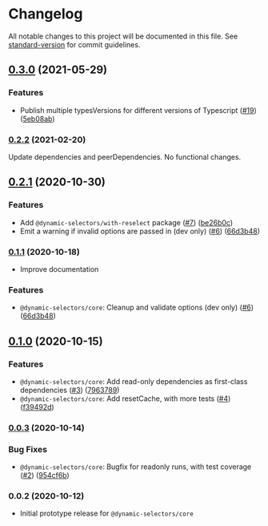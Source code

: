 # Changelog

All notable changes to this project will be documented in this file. See [standard-version](https://github.com/conventional-changelog/standard-version) for commit guidelines.

## [0.3.0](https://github.com/spautz/dynamic-selectors/compare/v0.2.1...v0.3.0) (2021-05-29)

### Features

- Publish multiple typesVersions for different versions of Typescript ([#19](https://github.com/spautz/dynamic-selectors/issues/19)) ([5eb08ab](https://github.com/spautz/dynamic-selectors/commit/5eb08ab8d8c151d592aa90b59737f8f1060b74b6))

### [0.2.2](https://github.com/spautz/dynamic-selectors/compare/v0.2.1...v0.2.2) (2021-02-20)

Update dependencies and peerDependencies. No functional changes.

## [0.2.1](https://github.com/spautz/dynamic-selectors/compare/v0.1.0...v0.2.1) (2020-10-30)

### Features

- Add `@dynamic-selectors/with-reselect` package ([#7](https://github.com/spautz/dynamic-selectors/issues/7)) ([be26b0c](https://github.com/spautz/dynamic-selectors/commit/be26b0c95f7b0e7df3562d8b7bfc629dbebfbc46))
- Emit a warning if invalid options are passed in (dev only) ([#6](https://github.com/spautz/dynamic-selectors/issues/6)) ([66d3b48](https://github.com/spautz/dynamic-selectors/commit/66d3b4859679262f198ea2d4ceee49201e7996fd))

### [0.1.1](https://github.com/spautz/dynamic-selectors/compare/v0.1.0...v0.1.1) (2020-10-18)

- Improve documentation

### Features

- `@dynamic-selectors/core`: Cleanup and validate options (dev only) ([#6](https://github.com/spautz/dynamic-selectors/issues/6)) ([66d3b48](https://github.com/spautz/dynamic-selectors/commit/66d3b4859679262f198ea2d4ceee49201e7996fd))

## [0.1.0](https://github.com/spautz/dynamic-selectors/compare/v0.0.3...v0.1.0) (2020-10-15)

### Features

- `@dynamic-selectors/core`: Add read-only dependencies as first-class dependencies ([#3](https://github.com/spautz/dynamic-selectors/issues/3)) ([7963789](https://github.com/spautz/dynamic-selectors/commit/796378969f0384eafa31a775ce63c02cfbabbb07))
- `@dynamic-selectors/core`: Add resetCache, with more tests ([#4](https://github.com/spautz/dynamic-selectors/issues/4)) ([f39492d](https://github.com/spautz/dynamic-selectors/commit/f39492d5f7fc271fcac99ff6c55ae38357597e15))

### [0.0.3](https://github.com/spautz/dynamic-selectors/compare/v0.0.2...v0.0.3) (2020-10-14)

### Bug Fixes

- `@dynamic-selectors/core`: Bugfix for readonly runs, with test coverage ([#2](https://github.com/spautz/dynamic-selectors/issues/2)) ([954cf6b](https://github.com/spautz/dynamic-selectors/commit/954cf6b997a8b09a97fc63cf24e1a29e09516e0d))

### 0.0.2 (2020-10-12)

- Initial prototype release for `@dynamic-selectors/core`
